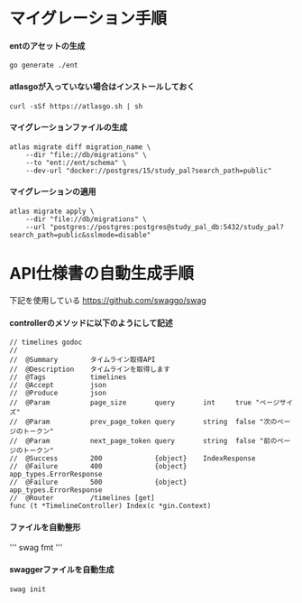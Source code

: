 # マイグレーション手順

#### entのアセットの生成
```
go generate ./ent
```

#### atlasgoが入っていない場合はインストールしておく
```
curl -sSf https://atlasgo.sh | sh
```

#### マイグレーションファイルの生成
```
atlas migrate diff migration_name \
    --dir "file://db/migrations" \
    --to "ent://ent/schema" \
    --dev-url "docker://postgres/15/study_pal?search_path=public"
```

#### マイグレーションの適用
```
atlas migrate apply \
    --dir "file://db/migrations" \
    --url "postgres://postgres:postgres@study_pal_db:5432/study_pal?search_path=public&sslmode=disable"
```


# API仕様書の自動生成手順
下記を使用している
https://github.com/swaggo/swag

#### controllerのメソッドに以下のようにして記述
```
// timelines godoc
//
//	@Summary		タイムライン取得API
//	@Description	タイムラインを取得します
//	@Tags			timelines
//	@Accept			json
//	@Produce		json
//	@Param			page_size		query		int		true "ページサイズ"
//	@Param			prev_page_token	query		string	false "次のページのトークン"
//	@Param			next_page_token	query		string	false "前のページのトークン"
//	@Success		200				{object}	IndexResponse
//	@Failure		400				{object}	app_types.ErrorResponse
//	@Failure		500				{object}	app_types.ErrorResponse
//	@Router			/timelines [get]
func (t *TimelineController) Index(c *gin.Context)
```

#### ファイルを自動整形
'''
swag fmt
'''

#### swaggerファイルを自動生成
```
swag init
```